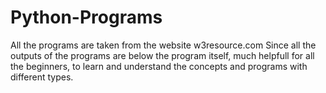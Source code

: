 # Python-Programs
All the programs are taken from the website w3resource.com
Since all the outputs of the programs are below the program itself, much helpfull for all the beginners, to learn and understand the concepts 
and programs with different types.
